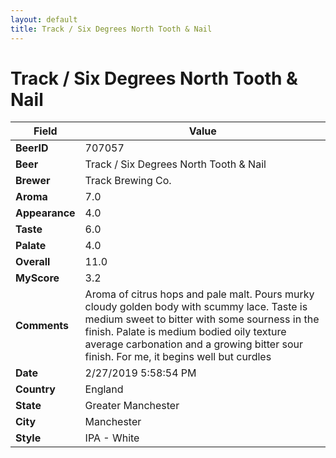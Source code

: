 ```yaml
---
layout: default
title: Track / Six Degrees North Tooth & Nail
---
```


# Track / Six Degrees North Tooth & Nail

| Field         | Value     |
|---------------|-----------|
| **BeerID** | 707057 |
| **Beer** | Track / Six Degrees North Tooth & Nail |
| **Brewer** | Track Brewing Co. |
| **Aroma** | 7.0 |
| **Appearance** | 4.0 |
| **Taste** | 6.0 |
| **Palate** | 4.0 |
| **Overall** | 11.0 |
| **MyScore** | 3.2 |
| **Comments** | Aroma of citrus hops and pale malt. Pours murky cloudy golden body with scummy lace. Taste is medium sweet to bitter with some sourness in the finish. Palate is medium bodied oily texture average carbonation and a growing bitter sour finish. For me, it begins well but curdles  |
| **Date** | 2/27/2019 5:58:54 PM |
| **Country** | England |
| **State** | Greater Manchester |
| **City** | Manchester |
| **Style** | IPA - White |

